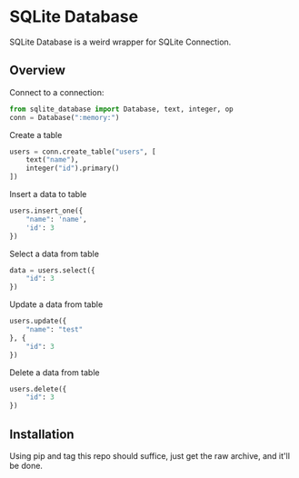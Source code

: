 # SQLite Database

SQLite Database is a weird wrapper for SQLite Connection.

## Overview

Connect to a connection:

```python
from sqlite_database import Database, text, integer, op
conn = Database(":memory:")
```

Create a table

```python
users = conn.create_table("users", [
    text("name"),
    integer("id").primary()
])
```

Insert a data to table

```python
users.insert_one({
    "name": 'name',
    'id': 3
})
```

Select a data from table

```python
data = users.select({
    "id": 3
})
```

Update a data from table

```python
users.update({
    "name": "test"
}, {
    "id": 3
})
```

Delete a data from table

```python
users.delete({
    "id": 3
})
```

## Installation

Using pip and tag this repo should suffice, just get the raw archive, and it'll be done.
